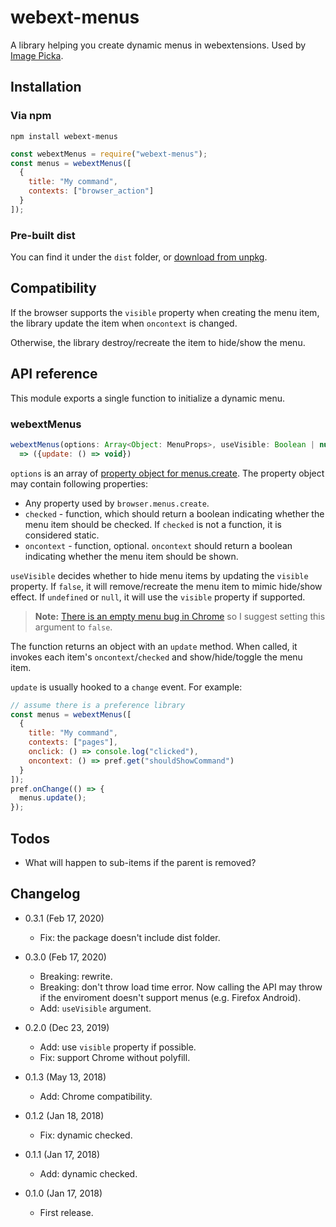 webext-menus
============

A library helping you create dynamic menus in webextensions. Used by [Image Picka](https://github.com/eight04/image-picka).

Installation
------------

### Via npm

```
npm install webext-menus
```

```js
const webextMenus = require("webext-menus");
const menus = webextMenus([
  {
    title: "My command",
    contexts: ["browser_action"]
  }
]);
```

### Pre-built dist

You can find it under the `dist` folder, or [download from unpkg](https://unpkg.com/webext-menus/dist/).

Compatibility
--------------

If the browser supports the `visible` property when creating the menu item, the library update the item when `oncontext` is changed.

Otherwise, the library destroy/recreate the item to hide/show the menu.

API reference
-------------

This module exports a single function to initialize a dynamic menu.

### webextMenus

```js
webextMenus(options: Array<Object: MenuProps>, useVisible: Boolean | null)
  => ({update: () => void})
```

`options` is an array of [property object for menus.create](https://developer.mozilla.org/en-US/Add-ons/WebExtensions/API/menus/create#Parameters). The property object may contain following properties:

* Any property used by `browser.menus.create`.
* `checked` - function, which should return a boolean indicating whether the menu item should be checked. If `checked` is not a function, it is considered static.
* `oncontext` - function, optional. `oncontext` should return a boolean indicating whether the menu item should be shown.

`useVisible` decides whether to hide menu items by updating the `visible` property. If `false`, it will remove/recreate the menu item to mimic hide/show effect. If `undefined` or `null`, it will use the `visible` property if supported.

> **Note:** [There is an empty menu bug in Chrome](https://bugs.chromium.org/p/chromium/issues/detail?id=1037837) so I suggest setting this argument to `false`.

The function returns an object with an `update` method. When called, it invokes each item's `oncontext`/`checked` and show/hide/toggle the menu item.

`update` is usually hooked to a `change` event. For example:

```js
// assume there is a preference library
const menus = webextMenus([
  {
    title: "My command",
    contexts: ["pages"],
    onclick: () => console.log("clicked"),
    oncontext: () => pref.get("shouldShowCommand")
  }
]);
pref.onChange(() => {
  menus.update();
});
```
  
Todos
-----

* What will happen to sub-items if the parent is removed?

Changelog
---------

* 0.3.1 (Feb 17, 2020)

  - Fix: the package doesn't include dist folder.

* 0.3.0 (Feb 17, 2020)

  - Breaking: rewrite.
  - Breaking: don't throw load time error. Now calling the API may throw if the enviroment doesn't support menus (e.g. Firefox Android).
  - Add: `useVisible` argument.

* 0.2.0 (Dec 23, 2019)

  - Add: use `visible` property if possible.
  - Fix: support Chrome without polyfill.

* 0.1.3 (May 13, 2018)

  - Add: Chrome compatibility.

* 0.1.2 (Jan 18, 2018)

  - Fix: dynamic checked.

* 0.1.1 (Jan 17, 2018)

  - Add: dynamic checked.

* 0.1.0 (Jan 17, 2018)

  - First release.
